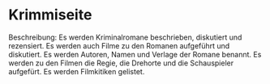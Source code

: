 # Krimmiseite

Beschreibung:
Es werden Kriminalromane beschrieben, diskutiert und rezensiert.
Es werden auch Filme zu den Romanen aufgeführt und diskutiert.
Es werden Autoren, Namen und Verlage der Romane benannt.
Es werden zu den Filmen die Regie, die Drehorte und die Schauspieler aufgefürt.
Es werden Filmkitiken gelistet.

